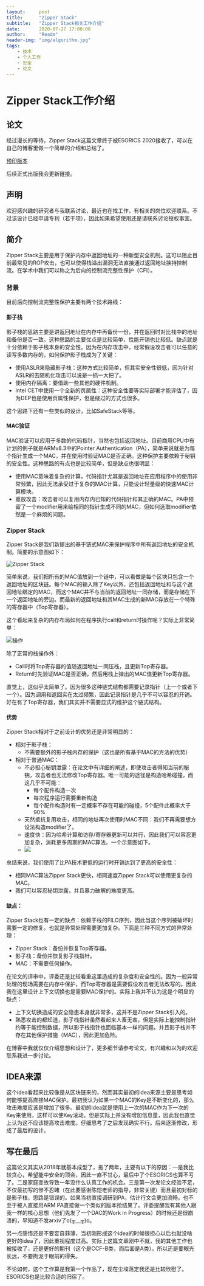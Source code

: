 ```yaml
---
layout:     post
title:      "Zipper Stack"
subtitle:   "Zipper Stack相关工作介绍"
date:       2020-07-27 17:00:00
author:     "Readm"
header-img: "img/algorithm.jpg"
tags:
    - 技术
    - 个人工作
    - 安全
    - 论文
---
```


# Zipper Stack工作介绍

## 论文

经过漫长的等待，Zipper Stack这篇文章终于被ESORICS 2020接收了，可以在自己的博客里做一个简单的介绍和总结了。

[预印版本](https://arxiv.org/abs/1902.00888)

后续正式出版我会更新链接。

## 声明

欢迎感兴趣的研究者与我联系讨论，最近也在找工作，有相关的岗位欢迎联系。不过该设计已经申请专利（若干项），因此如果希望使用还是请联系讨论授权事宜。

## 简介

Zipper Stack主要是用于保护内存中返回地址的一种新型安全机制。这可以阻止目前最常见的ROP攻击，也可以使得栈溢出漏洞无法直接通过返回地址挟持控制流。在学术中我们可以称之为后向的控制流完整性保护（CFI）。

### 背景

目前后向控制流完整性保护主要有两个技术路线：

#### 影子栈

影子栈的思路主要是讲返回地址在内存中再备份一份，并在返回时对比栈中的地址和备份是否一致。这种思路的主要优点是比较简单，性能开销也比较低。缺点就是十分依赖于影子栈本身的安全性。因为在内存攻击中，经常假设攻击者可以任意的读写多数内存的，如何保护影子栈成为了关键：

+ 使用ASLR来隐藏影子栈：这种方式比较简单，但其实安全性很低，因为针对ASLR的去随机化攻击可以说是一抓一大把了。
+ 使用内存隔离：要借助一些其他的硬件机制。
+ Intel CET中使用一个全新的页属性：这种安全性要等实际部署才能评估了，因为DEP也是使用页属性保护，但是绕过的方式也很多。

这个思路下还有一些类似的设计，比如SafeStack等等。

#### MAC验证

MAC验证可以应用于多数的代码指针，当然也包括返回地址。目前商用CPU中有计划的例子就是ARMv8.3中的Pointer Authentication（PA），简单来说就是为每个指针生成一个MAC，并在使用时验证MAC是否正确。这种保护主要依赖于秘钥的安全性。这种思路的有点也是比较简单，但是缺点也很明显：

+ 使用MAC意味着复杂的计算，代码指针尤其是返回地址在应用程序中的使用非常频繁，因此无法承受过于复杂的MAC计算，只能设计轻量级的快速MAC计算模块。
+ 重放攻击：攻击者可以复用内存内已知的代码指针和其正确的MAC。PA中预留了一个modifier用来给相同的指针生成不同的MAC，但如何选取modifier依然是一个麻烦的问题。
  
### Zipper Stack

Zipper Stack是我们新提出的基于链式MAC来保护程序中所有返回地址的安全机制。简要的示意图如下： 

![Zipper Stack](/img/in-post/zipper/zipper.png)

简单来说，我们把所有的MAC值放到一个链中，可以看做是每个区块只包含一个返回地址的区块链。每个MAC的输入除了Key以外，还包括返回地址和与这个返回地址绑定的MAC，而这个MAC并不与当前的返回地址一同存储，而是存储在下一个返回地址的旁边。而最新的返回地址和其MAC生成的新MAC存放在一个特殊的寄存器中（Top寄存器）。

这个看起来复杂的内存布局如何在程序执行call和return时操作呢？实际上非常简单：

![操作](/img/in-post/zipper/callret.png)

除了正常的栈操作外：

+ Call时将Top寄存器的值随返回地址一同压栈，且更新Top寄存器。
+ Return时先验证MAC是否正确，然后用栈上弹出的MAC值更新Top寄存器。

直觉上，这似乎太简单了。因为很多这种链式结构都需要记录指针（上一个或者下一个）。因为调用和返回实在太过频繁，因此记录指针是几乎不可以容忍的开销。好在有了Top寄存器，我们其实并不需要显式的维护这个链式结构。

#### 优势

Zipper Stack相对于之前设计的优势还是非常明显的：

+ 相对于影子栈：
  + 不需要额外的影子栈内存的保护（这也是所有基于MAC的方法的优势）
+ 相对于普通MAC：
  + 不必担心秘钥泄露：在论文中有详细的阐述，即使攻击者得知当前的秘钥，攻击者也无法修改Top寄存器。唯一可能的途径是构造哈希碰撞，而这几乎不可能：
    + 每个配件构造一次
    + 每次程序运行需要重新构造
    + 每个配件构造时有一定概率不存在可能的碰撞，5个配件此概率大于90%
  + 天然抵抗复用攻击，相同的地址再次使用时MAC不同：我们不再需要想方设法构造modifier了。
  + 速度快：因为哈希计算和访存/寄存器更新可以并行，因此我们可以容忍更加复杂，消耗更多周期的MAC算法。一个示意图如下。
  + ![](/img/in-post/zipper/pipeline.png)

总结来说，我们使用了比PA技术更低的运行时开销达到了更高的安全性：
+ 相同MAC算法Zipper Stack更快，相同速度Zipper Stack可以使用更复杂的MAC。
+ 我们可以容忍秘钥泄露，并且暴力破解的难度更高。

#### 缺点：

Zipper Stack也有一定的缺点：依赖于栈的FILO序列，因此当这个序列被破坏时需要一定的修复。也就是异常处理需要更加复杂。下面是三种不同方式的异常处理：

+ Zipper Stack：备份并恢复Top寄存器。
+ 影子栈：备份并恢复影子栈指针。
+ MAC：不需要任何操作。

在论文的评审中，评委还是比较看重这里造成的复杂度和安全性的。因为一般异常处理的现场需要在内存中保护，而Top寄存器是需要假设攻击者无法改写的。因此我在这里设计上下文切换也是需要MAC保护的。实际上我并不认为这是个明显的缺点：

+ 上下文切换造成的安全隐患本身就非常多，这并不是Zipper Stack引入的。
+ 熟悉攻击的都知道，影子栈指针虽然看起来人畜无害，但是实际上能控制指针约等于能控制数据，所以影子栈指针也面临基本一样的问题。并且影子栈并不存在其他保护措施（MAC），因此更加危险。

在博客中我就仅仅介绍思想和设计了，更多细节请参考论文，有兴趣和以为的欢迎联系我进一步讨论。

## IDEA来源

这个idea看起来比较像是从区块链来的，然而其实最初的idea来源主要是思考如何能够提高直接MAC保护。最初我认为如果一个MAC的Key是不断变化的，那么攻击难度应该是增加了很多。最初的idea就是使用上一次的MAC作为下一次的Key来使用，这样可以使Key滚动。但是实际上并没有增加信息量，因此我也直觉上认为这不应该提高攻击难度。仔细思考了之后发现确实不行。后来逐渐修改，形成了最后的设计。

## 写在最后

这篇论文其实从2018年就基本成型了，拖了两年，主要有以下的原因：一是我比较贪心，希望能中安全的顶会，因此一直不甘心，最后中了个ESORICS也算不亏了。二是家庭变故导致一年没什么认真工作的机会。三是第一次发论文经验不足，不仅最初写的惨不忍睹（在此要感谢陈恺老师的指导，非常关键）而且最初对标的是影子栈，思路是错误的。如果当初直接调研到PA，估计行文会更加流畅，也不至于被人直接用ARM PA直接做一个类似的版本抢结果了。评委提醒我有其他人跟我一样的核心思想（他们先发了一个DAC的Work in Progress）的时候还是很崩溃的，早知道不发arxiv了o(╥﹏╥)o。

另一点感悟还是不要妄自菲薄，当初刚形成这个idea的时候很担心以后也就没啥更好的idea了，因此重视程度过高。实际上这篇文章刚中不就，我的其他工作也被接收了，还是更好的期刊（这个是CCF-B类，而后面是A类）。所以还是要眼光长远，不要拘泥于眼前的得失。

不论如何，这个工作算是我第一个作品了，现在尘埃落定我还是比较欣慰了。ESORICS也是比较合适的归宿了。